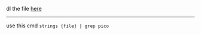 dl the file [here](https://jupiter.challenges.picoctf.org/static/94d00153b0057d37da225ee79a846c62/strings)

---

use this cmd `strings {file} | grep pico`
